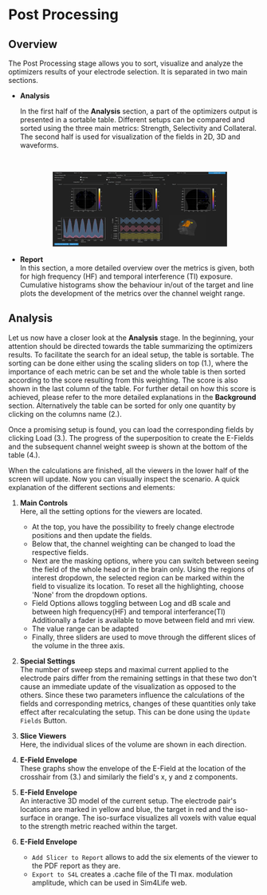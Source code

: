 # Post Processing

## Overview

The Post Processing stage allows you to sort, visualize and analyze the optimizers results of your electrode selection. 
It is separated in two main sections. 

* **Analysis** <br/>

    In the first half of the **Analysis** section, a part of the optimizers output is presented in a sortable table.
    Different setups can be compared and sorted using the three main metrics: Strength, Selectivity and Collateral. 
    The second half is used for visualization of the fields in 2D, 3D and waveforms.

    <br>
    <p align="center">
      <img width="350" height="150" src="_media/postpro/analysis_slicer.png">
    </p>

* **Report** <br/>
    In this section, a more detailed overview over the metrics is given, both for high frequency (HF) and temporal 
    interference (TI) exposure. Cumulative histograms show the behaviour in/out of the target and line plots the 
    development of the metrics over the channel weight range.

## Analysis

Let us now have a closer look at the **Analysis** stage. In the beginning, your attention should be directed towards the 
table summarizing the optimizers results. To facilitate the search for an ideal setup, the table is sortable. The sorting 
can be done either using the scaling sliders on top (1.), where the importance of each metric can be set and the whole table
is then sorted according to the score resulting from this weighting. The score is also shown in the last column of the table.
For further detail on how this score is achieved, please refer to the more detailed explanations in the **Background** section. 
Alternatively the table can be sorted for only one quantity by clicking on the columns name (2.). 

Once a promising setup is found, you can load the corresponding fields by clicking Load (3.). The progress of the superposition
to create the E-Fields and the subsequent channel weight sweep is shown at the bottom of the table (4.).

When the calculations are finished, all the viewers in the lower half of the screen will update. Now you can visually 
inspect the scenario. A quick explanation of the different sections and elements:

1. **Main Controls** <br/>
   Here, all the setting options for the viewers are located. 
   * At the top, you have the possibility to freely change electrode positions and then update the fields. 
   * Below that, the channel weighting can be changed to load the respective fields. 
   * Next are the masking options, where you can switch between seeing the field of the whole head or in the brain only. 
      Using the regions of interest dropdown, the selected region can be marked within the field to visualize its location. 
      To reset all the highlighting, choose 'None' from the dropdown options. 
   * Field Options allows toggling between Log and dB scale and between high frequency(HF) and temporal interferance(TI)
     Additionally a fader is available to move between field and mri view.
   * The value range can be adapted
   * Finally, three sliders are used to move through the different slices of the volume in the three axis.

2. **Special Settings** <br/>
   The number of sweep steps and maximal current applied to the electrode pairs differ from the remaining settings in that
   these two don't cause an immediate update of the visualization as opposed to the others. Since these two parameters 
   influence the calculations of the fields and corresponding metrics, changes of these quantities only take effect after 
   recalculating the setup. This can be done using the ```Update Fields``` Button.
 
3. **Slice Viewers** <br/>
   Here, the individual slices of the volume are shown in each direction. 

4. **E-Field Envelope** <br/>
   These graphs show the envelope of the E-Field at the location of the crosshair from (3.) and similarly the field's 
   x, y and z components.
5. **E-Field Envelope** <br/>
   An interactive 3D model of the current setup. The electrode pair's locations are marked in yellow and blue, the target 
   in red and the iso-surface in orange. The iso-surface visualizes all voxels with value equal to the strength metric 
   reached within the target.
6. **E-Field Envelope** <br/>
   * ```Add Slicer to Report``` allows to add the six elements of the viewer to the PDF report as they are.
   * ```Export to S4L``` creates a .cache file of the TI max. modulation amplitude, which can be used in Sim4Life web.



    
    